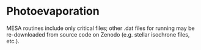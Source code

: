 # Photoevaporation
MESA routines include only critical files; other .dat files for running may be re-downloaded from source code on Zenodo (e.g. stellar isochrone files, etc.).
